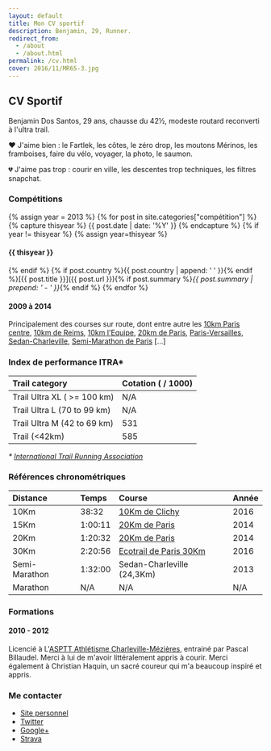 ```yaml
---
layout: default
title: Mon CV sportif
description: Benjamin, 29, Runner.
redirect_from:
  - /about
  - /about.html
permalink: /cv.html
cover: 2016/11/MR65-3.jpg
---
```


## CV Sportif

Benjamin Dos Santos, 29 ans, chausse du 42½, modeste routard reconverti à
l'ultra trail.

❤️ J'aime bien  : le Fartlek, les côtes, le zéro drop, les moutons Mérinos, les
framboises, faire du vélo, voyager, la photo, le saumon.

💔 J'aime pas trop : courir en ville, les descentes trop techniques, les filtres
snapchat.

### Compétitions

{% assign year = 2013 %}
{% for post in site.categories["compétition"] %}
  {% capture thisyear %}
    {{ post.date | date: '%Y' }}
  {% endcapture %}
  {% if year != thisyear %}
  {% assign year=thisyear %}
<h4>{{ thisyear }}</h4>
  {% endif %}
{% if post.country %}{{ post.country | append: ' ' }}{% endif %}[{{ post.title }}]({{ post.url }}){% if post.summary %}<i>{{ post.summary | prepend: ' - ' }}</i>{% endif %}
{% endfor %}

#### 2009 à 2014

Principalement des courses sur route, dont entre autre les [10km Paris centre](http://www.10kmpariscentre.com/),
[10km de Reims](http://www.runinreims.com/fr), [10km l'Equipe](http://www.10km.lequipe.fr/),
[20km de Paris](http://www.20kmparis.com), [Paris-Versailles](http://www.parisversailles.com),
[Sedan-Charleville](#), [Semi-Marathon de Paris](http://www.semideparis.com) [...]

<!--
#### Map

<script src="https://embed.github.com/view/geojson/bdossantos/runner.sh/master/_data/races.geojson?height=400&width=720"></script>
-->

### Index de performance ITRA*

Trail category              | **Cotation ( / 1000)** |
:---------------------------|:-----------------------|
Trail Ultra XL ( >= 100 km)	|	N/A                    |
Trail Ultra L (70 to 99 km)	|	N/A                    |
Trail Ultra M (42 to 69 km)	| 531	                   |
Trail (<42km)	              | 585	                   |

_* [International Trail Running Association][ITRA]_

### Références chronométriques

**Distance**  | **Temps**   | **Course**                    | **Année**
:-------------|:------------|:------------------------------|:--------------
10Km          | 38:32       | [10Km de Clichy][10k]         | 2016
15Km          | 1:00:11     | [20Km de Paris][15k]          | 2014
20Km          | 1:20:32     | [20Km de Paris][20k]          | 2014
30Km          | 2:20:56     | [Ecotrail de Paris 30Km][30k] | 2016
Semi-Marathon | 1:32:00     | Sedan-Charleville (24,3Km)    | 2013
Marathon      | N/A         | N/A                           | N/A

### Formations

#### 2010 - 2012

Licencié à L'[ASPTT Athlétisme Charleville-Mézières][ASPTT], entrainé par
Pascal Billaudel. Merci à lui de m'avoir littéralement appris à courir.
Merci également à Christian Haquin, un sacré coureur qui m'a beaucoup inspiré et
appris.

### Me contacter

* [Site personnel][bds]
* [Twitter][twitter]
* [Google+][g+]
* [Strava][strava]

[10k]: https://www.strava.com/activities/515612740
[15k]: https://www.strava.com/activities/213348008
[20k]: https://www.strava.com/activities/213348008
[30k]: https://www.strava.com/activities/520826081
[ASPTT]: http://asptt08.athle.com/
[ITRA]: http://www.i-tra.org/community/benjamin.dos%20santos/557280/
[bds]: https://b-ds.fr
[twitter]: https://twitter.com/benjamin_ds
[g+]: https://plus.google.com/+BenjaminDosSantos
[strava]: https://www.strava.com/athletes/6925704
